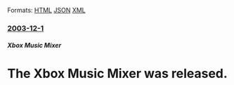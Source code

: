 
Formats: [HTML](/news/2003/12/1/the-xbox-music-mixer-was-released.html)  [JSON](/news/2003/12/1/the-xbox-music-mixer-was-released.json)  [XML](/news/2003/12/1/the-xbox-music-mixer-was-released.xml)  

### [2003-12-1](/news/2003/12/1/index.md)

##### Xbox Music Mixer
#  The Xbox Music Mixer was released.



